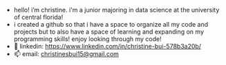 - hello! i’m christine. i'm a junior majoring in data science at the university of central florida!
- i created a github so that i have a space to organize all my code and projects but to also have a space of learning and expanding on my programming skills! enjoy looking through my code!
- 💞️ linkedin: https://www.linkedin.com/in/christine-bui-578b3a20b/ 
- 📫 email: christinesbui15@gmail.com 

<!---
christinesbui/christinesbui is a ✨ special ✨ repository because its `README.md` (this file) appears on your GitHub profile.
You can click the Preview link to take a look at your changes.
--->
